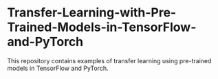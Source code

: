# Transfer-Learning-with-Pre-Trained-Models-in-TensorFlow-and-PyTorch
This repository contains examples of transfer learning using pre-trained models in TensorFlow and PyTorch.
